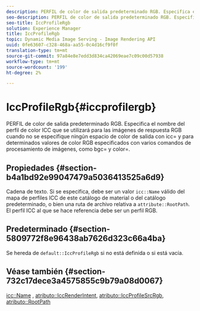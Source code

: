 ```yaml
---
description: PERFIL de color de salida predeterminado RGB. Especifica el nombre del perfil de color ICC que se utilizará para las imágenes de respuesta RGB cuando no se especifique ningún espacio de color de salida con icc= y para determinados valores de color RGB especificados con varios comandos de procesamiento de imágenes, como bgc= y color=.
seo-description: PERFIL de color de salida predeterminado RGB. Especifica el nombre del perfil de color ICC que se utilizará para las imágenes de respuesta RGB cuando no se especifique ningún espacio de color de salida con icc= y para determinados valores de color RGB especificados con varios comandos de procesamiento de imágenes, como bgc= y color=.
seo-title: IccProfileRgb
solution: Experience Manager
title: IccProfileRgb
topic: Dynamic Media Image Serving - Image Rendering API
uuid: 0fe63607-c328-468a-aa55-0c4d16cf9f0f
translation-type: tm+mt
source-git-commit: 97a84e8e7edd3d834ca42069eae7c09c00d57938
workflow-type: tm+mt
source-wordcount: '199'
ht-degree: 2%

---
```



# IccProfileRgb{#iccprofilergb}

PERFIL de color de salida predeterminado RGB. Especifica el nombre del perfil de color ICC que se utilizará para las imágenes de respuesta RGB cuando no se especifique ningún espacio de color de salida con icc= y para determinados valores de color RGB especificados con varios comandos de procesamiento de imágenes, como bgc= y color=.

## Propiedades {#section-b4a1bd92e99047479a5036413525a6d9}

Cadena de texto. Si se especifica, debe ser un valor `icc::Name` válido del mapa de perfiles ICC de este catálogo de material o del catálogo predeterminado, o bien una ruta de archivo relativa a `attribute::RootPath`. El perfil ICC al que se hace referencia debe ser un perfil RGB.

## Predeterminado {#section-5809772f8e96438ab7626d323c66a4ba}

Se hereda de `default::IccProfileRgb` si no está definida o si está vacía.

## Véase también {#section-732c17dece3a4575855c9b79a08d0067}

[icc::Name](../../../../../ir-api/material-cat/image-rendering-api-ref/c-ir-material-catalog/c-ir-icc-profile-map-reference/r-ir-name-icc.md#reference-7a293ede360e433782575f8f6a562ac2) ,  [atributo::IccRenderIntent](../../../../../ir-api/material-cat/image-rendering-api-ref/c-ir-material-catalog/c-ir-attributes-reference/r-ir-iccrenderintent.md#reference-3b80b7a4c25545a593c5076f318b5c40),  [atributo::IccProfileSrcRgb](../../../../../ir-api/material-cat/image-rendering-api-ref/c-ir-material-catalog/c-ir-attributes-reference/r-ir-iccprofilesrcrgb.md#reference-2fb0f7cfc6e74813b82cd98ae165bd49),  [atributo::RootPath](../../../../../ir-api/material-cat/image-rendering-api-ref/c-ir-material-catalog/c-ir-attributes-reference/r-ir-rootpath.md#reference-a4d7c96b62e14fcbad1740c702f160f3)
